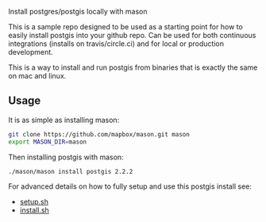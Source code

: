 Install postgres/postgis locally with mason

This is a sample repo designed to be used as a starting point for
how to easily install postgis into your github repo. Can be used for
both continuous integrations (installs on travis/circle.ci) and for
local or production development.

This is a way to install and run postgis from binaries that is exactly the same on mac and linux.

## Usage

It is as simple as installing mason:


```bash
git clone https://github.com/mapbox/mason.git mason
export MASON_DIR=mason
```

Then installing postgis with mason:

```bash
./mason/mason install postgis 2.2.2
```

For advanced details on how to fully setup and use this postgis install see:

   - [setup.sh](./setup.sh)
   - [install.sh](./install.sh)
